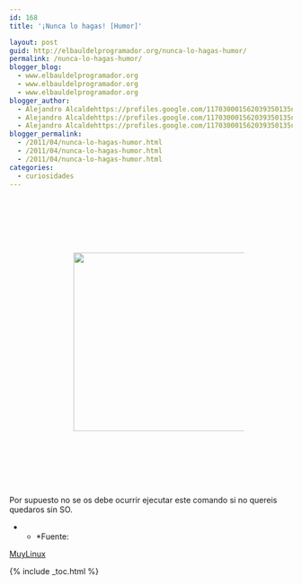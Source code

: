 ```yaml
---
id: 168
title: '¡Nunca lo hagas! [Humor]'

layout: post
guid: http://elbauldelprogramador.org/nunca-lo-hagas-humor/
permalink: /nunca-lo-hagas-humor/
blogger_blog:
  - www.elbauldelprogramador.org
  - www.elbauldelprogramador.org
  - www.elbauldelprogramador.org
blogger_author:
  - Alejandro Alcaldehttps://profiles.google.com/117030001562039350135noreply@blogger.com
  - Alejandro Alcaldehttps://profiles.google.com/117030001562039350135noreply@blogger.com
  - Alejandro Alcaldehttps://profiles.google.com/117030001562039350135noreply@blogger.com
blogger_permalink:
  - /2011/04/nunca-lo-hagas-humor.html
  - /2011/04/nunca-lo-hagas-humor.html
  - /2011/04/nunca-lo-hagas-humor.html
categories:
  - curiosidades
---
```

<div class="separator galeria" style="padding:100px; clear: both; text-align: center;">
  <a href="http://www.muylinux.com/images/2011/03/rm.jpg" imageanchor="1" style="margin-left:1em; margin-right:1em"><img border="0" height="318" width="350" src="http://www.muylinux.com/images/2011/03/rm.jpg" /></a>
</div>

Por supuesto no se os debe ocurrir ejecutar este comando si no quereis quedaros sin SO.

* * *Fuente: 

[MuyLinux][1]</p> 



 [1]: http://www.muylinux.com/2011/04/10/%C2%A1nunca-lo-hagais-humor/

{% include _toc.html %}

